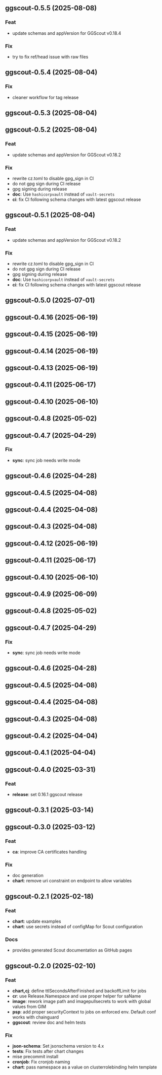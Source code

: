 ## ggscout-0.5.5 (2025-08-08)

### Feat

- update schemas and appVersion for GGScout v0.18.4

### Fix

- try to fix ref/head issue with raw files

## ggscout-0.5.4 (2025-08-04)

### Fix

- cleaner workflow for tag release

## ggscout-0.5.3 (2025-08-04)

## ggscout-0.5.2 (2025-08-04)

### Feat

- update schemas and appVersion for GGScout v0.18.2

### Fix

- rewrite cz.toml to disable gpg_sign in CI
- do not gpg sign during CI release
- gpg signing during release
- **doc**: Use `hashicorpvault` instead of `vault-secrets`
- **ci**: fix CI following schema changes with latest ggscout release

## ggscout-0.5.1 (2025-08-04)

### Feat

- update schemas and appVersion for GGScout v0.18.2

### Fix

- rewrite cz.toml to disable gpg_sign in CI
- do not gpg sign during CI release
- gpg signing during release
- **doc**: Use `hashicorpvault` instead of `vault-secrets`
- **ci**: fix CI following schema changes with latest ggscout release

## ggscout-0.5.0 (2025-07-01)

## ggscout-0.4.16 (2025-06-19)

## ggscout-0.4.15 (2025-06-19)

## ggscout-0.4.14 (2025-06-19)

## ggscout-0.4.13 (2025-06-19)

## ggscout-0.4.11 (2025-06-17)

## ggscout-0.4.10 (2025-06-10)

## ggscout-0.4.8 (2025-05-02)

## ggscout-0.4.7 (2025-04-29)

### Fix

- **sync**: sync job needs write mode

## ggscout-0.4.6 (2025-04-28)

## ggscout-0.4.5 (2025-04-08)

## ggscout-0.4.4 (2025-04-08)

## ggscout-0.4.3 (2025-04-08)

## ggscout-0.4.12 (2025-06-19)

## ggscout-0.4.11 (2025-06-17)

## ggscout-0.4.10 (2025-06-10)

## ggscout-0.4.9 (2025-06-09)

## ggscout-0.4.8 (2025-05-02)

## ggscout-0.4.7 (2025-04-29)

### Fix

- **sync**: sync job needs write mode

## ggscout-0.4.6 (2025-04-28)

## ggscout-0.4.5 (2025-04-08)

## ggscout-0.4.4 (2025-04-08)

## ggscout-0.4.3 (2025-04-08)

## ggscout-0.4.2 (2025-04-04)

## ggscout-0.4.1 (2025-04-04)

## ggscout-0.4.0 (2025-03-31)

### Feat

- **release**: set 0.16.1 ggscout release

## ggscout-0.3.1 (2025-03-14)

## ggscout-0.3.0 (2025-03-12)

### Feat

- **ca**: improve CA certificates handling

### Fix

- doc generation
- **chart**: remove uri constraint on endpoint to allow variables

## ggscout-0.2.1 (2025-02-18)

### Feat

- **chart**: update examples
- **chart**: use secrets instead of configMap for Scout configuration

### Docs

- provides generated Scout documentation as GitHub pages

## ggscout-0.2.0 (2025-02-10)

### Feat

- **chart,cj**: define ttlSecondsAfterFinished and backoffLimit for jobs
- **cr**: use Release.Namespace and use proper helper for saName
- **image**: rework image path and imagepullsecrets to work with global values from GIM
- **psp**: add proper securityContext to jobs on enforced env. Default conf works with chainguard
- **ggscout**: review doc and helm tests

### Fix

- **json-schema**: Set jsonschema version to 4.x
- **tests**: Fix tests after chart changes
- mise precommit install
- **cronjob**: Fix cronjob naming
- **chart**: pass namespace as a value on clusterrolebinding helm template
